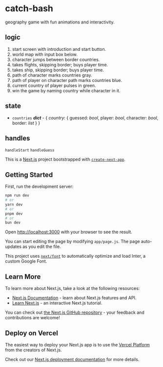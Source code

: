 # catch-bash

geography game with fun animations and interactivity.

## logic

1. start screen with introduction and start button.
2. world map with input box below.
3. character jumps between border countries.
4. takes flights, skipping border; buys player time.
5. takes ship, skipping border; buys player time.
6. path of character marks countries gray.
7. path of player on character path marks countries blue.
8. current country of player pulses in green.
9. win the game by naming country while character in it.

## state

- `countries` ***dict*** - { *country*: { guessed: *bool*, player: *bool*, character: *bool*, border: *list* } }

## handles

`handleStart` `handleGuess`

This is a [Next.js](https://nextjs.org/) project bootstrapped with [`create-next-app`](https://github.com/vercel/next.js/tree/canary/packages/create-next-app).

## Getting Started

First, run the development server:

```bash
npm run dev
# or
yarn dev
# or
pnpm dev
# or
bun dev
```

Open [http://localhost:3000](http://localhost:3000) with your browser to see the result.

You can start editing the page by modifying `app/page.js`. The page auto-updates as you edit the file.

This project uses [`next/font`](https://nextjs.org/docs/basic-features/font-optimization) to automatically optimize and load Inter, a custom Google Font.

## Learn More

To learn more about Next.js, take a look at the following resources:

- [Next.js Documentation](https://nextjs.org/docs) - learn about Next.js features and API.
- [Learn Next.js](https://nextjs.org/learn) - an interactive Next.js tutorial.

You can check out [the Next.js GitHub repository](https://github.com/vercel/next.js/) - your feedback and contributions are welcome!

## Deploy on Vercel

The easiest way to deploy your Next.js app is to use the [Vercel Platform](https://vercel.com/new?utm_medium=default-template&filter=next.js&utm_source=create-next-app&utm_campaign=create-next-app-readme) from the creators of Next.js.

Check out our [Next.js deployment documentation](https://nextjs.org/docs/deployment) for more details.
